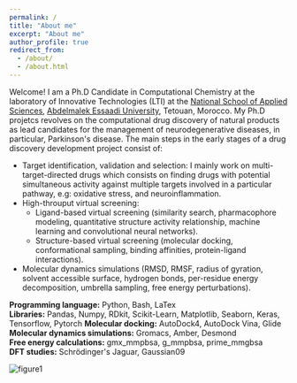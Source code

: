 ```yaml
---
permalink: /
title: "About me"
excerpt: "About me"
author_profile: true
redirect_from: 
  - /about/
  - /about.html
---
```


Welcome! I am a Ph.D Candidate in Computational Chemistry at the laboratory of Innovative Technologies (LTI) at the [National School of Applied Sciences](http://ensat.ac.ma/Portail/), [Abdelmalek Essaadi University](http://www.uae.ma/website/), Tetouan, Morocco. My Ph.D projetcs revolves on the computational drug discovery of natural products as lead candidates for the management of neurodegenerative diseases, in particular, Parkinson's disease. The main steps in the early stages of a drug discovery development project consist of:
   * Target identification, validation and selection: I mainly work on multi-target-directed drugs which consists on finding drugs with potential simultaneous activity against multiple targets involved in a particular pathway, e.g: oxidative stress, and neuroinflammation.
   * High-throuput virtual screening:
        * Ligand-based virtual screening (similarity search, pharmacophore modeling, quantitative structure activity relationship, machine learning and convolutional neural networks).
        * Structure-based virtual screening (molecular docking, conformational sampling, binding affinities, protein-ligand interactions).
   * Molecular dynamics simulations (RMSD, RMSF, radius of gyration, solvent accessible surface, hydrogen bonds, per-residue energy decomposition, umbrella sampling, free energy perturbations).
  
**Programming language:** Python, Bash, LaTex  
**Libraries:** Pandas, Numpy, RDkit, Scikit-Learn, Matplotlib, Seaborn, Keras, Tensorflow, Pytorch
**Molecular docking:** AutoDock4, AutoDock Vina, Glide   
**Molecular dynamics simulations:** Gromacs, Amber, Desmond  
**Free energy calculations:** gmx_mmpbsa, g_mmpbsa, prime_mmgbsa  
**DFT studies:** Schrödinger's Jaguar, Gaussian09

![figure1](https://raw.githubusercontent.com/yboulaamane/yboulaamane.github.io/master/images/research/cadd.png "General process of a drug discovery project.")
